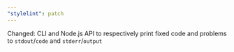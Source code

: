 ```yaml
---
"stylelint": patch
---
```


Changed: CLI and Node.js API to respectively print fixed code and problems to `stdout`/`code` and `stderr`/`output`
